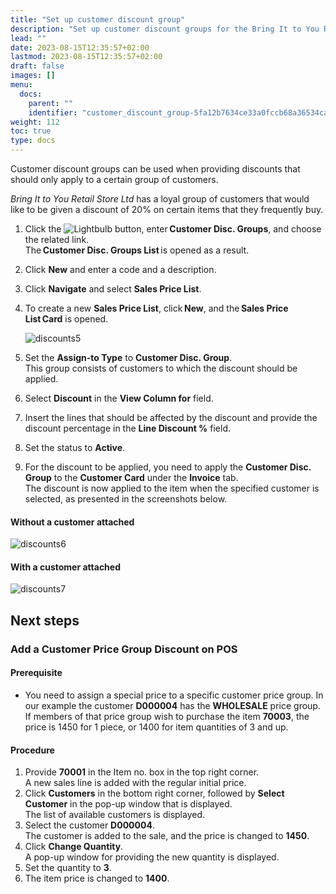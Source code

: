 ```yaml
---
title: "Set up customer discount group"
description: "Set up customer discount groups for the Bring It to You Retail Store Ltd fictional example company."
lead: ""
date: 2023-08-15T12:35:57+02:00
lastmod: 2023-08-15T12:35:57+02:00
draft: false
images: []
menu:
  docs:
    parent: ""
    identifier: "customer_discount_group-5fa12b7634ce33a0fccb68a36534cade"
weight: 112
toc: true
type: docs
---
```


Customer discount groups can be used when providing discounts that should only apply to a certain group of customers.  

*Bring It to You Retail Store Ltd* has a loyal group of customers that would like to be given a discount of 20% on certain items that they frequently buy.  

1. Click the ![Lightbulb](Lightbulb_icon.PNG) button, enter **Customer Disc. Groups**, and choose the related link.      
   The **Customer Disc. Groups List** is opened as a result. 
2. Click **New** and enter a code and a description. 
3. Click **Navigate** and select **Sales Price List**. 
4. To create a new **Sales Price List**, click **New**, and the **Sales Price List Card** is opened. 

   ![discounts5](discounts5.PNG)

5. Set the **Assign-to Type** to **Customer Disc. Group**.     
   This group consists of customers to which the discount should be applied. 
6. Select **Discount** in the **View Column for** field. 
7. Insert the lines that should be affected by the discount and provide the discount percentage in the **Line Discount %** field. 
8. Set the status to **Active**. 
9. For the discount to be applied, you need to apply the **Customer Disc. Group** to the **Customer Card** under the **Invoice** tab.      
    The discount is now applied to the item when the specified customer is selected, as presented in the screenshots below. 

#### Without a customer attached 

   ![discounts6](discounts6.PNG)

#### With a customer attached 

   ![discounts7](discounts7.PNG)

## Next steps

### Add a Customer Price Group Discount on POS

#### Prerequisite

-	You need to assign a special price to a specific customer price group. In our example the customer **D000004** has the **WHOLESALE** price group. If members of that price group wish to purchase the item **70003**, the price is 1450 for 1 piece, or 1400 for item quantities of 3 and up.

#### Procedure

1.	Provide **70001** in the Item no. box in the top right corner.    
    A new sales line is added with the regular initial price.
2.	Click **Customers** in the bottom right corner, followed by **Select Customer** in the pop-up window that is displayed.     
    The list of available customers is displayed.
3.	Select the customer **D000004**.     
    The customer is added to the sale, and the price is changed to **1450**.
4.	Click **Change Quantity**.     
    A pop-up window for providing the new quantity is displayed.
5.	Set the quantity to **3**.
6.	The item price is changed to **1400**.